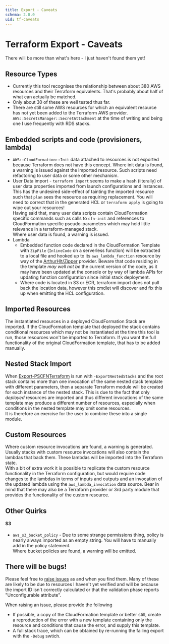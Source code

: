 ```yaml
---
title: Export - Caveats
schema: 2.0.0
uid: tf-caveats
---
```


# Terraform Export - Caveats

There will be more than what's here - I just haven't found them yet!

## Resource Types
* Currently this tool recognises the relationship between about 380 AWS resources and their Terraform equivalents. That's probably about half of what can actually be matched.
* Only about 30 of these are well tested thus far.
* There are still some AWS resources for which an equivalent resource has not yet been added to the Terraform AWS provider. `AWS::SecretsManager::SecretAttachment` at the time of writing and being one I use frequently with RDS stacks.

## Embedded scripts and code (provisioners, lambda)
* `AWS::CloudFormation::Init` data attached to resources is not exported because Terraform does not have this concept. Where init data is found, a warning is issued against the imported resource. Such scripts need refactoring to user data or some other mechanism.
* User Data import - `terraform import` seems to make a hash (literally) of user data properties imported from launch configurations and instances. This has the undesired side-effect of tainting the imported resource such that `plan` sees the resource as requiring replacement. You will need to correct that in the generated HCL or `terraform apply` is going to wipe out your resources!<br/> Having said that, many user data scripts contain CloudFormation specific commands such as calls to `cfn-init` and references to CloudFormation specific pseudo-parameters which may hold little relevance in a terraform-managed stack.<br/>Where user data is found, a warning is issued.
* Lambda
    * Embedded function code declared in the CloudFormation Template with `ZipFile` (`InlineCode` on a serverless function) will be extracted to a local file and hooked up to its `aws_lambda_function` resource by way of the [ArthurHlt/Zipper](https://registry.terraform.io/providers/ArthurHlt/zipper/latest) provider. Beware that code residing in the template _may well not be_ the current version of the code, as it may have been updated at the console or by way of lambda APIs for updating function configuration since initial stack deployment.
    * Where code is located in S3 or ECR, terraform import does not pull back the location data, however this cmdlet will discover and fix this up when emitting the HCL configuration.

## Imported Resources

The instantiated resources in a deployed CloudFormation Stack are imported. If the CloudFormation template that deployed the stack contains conditional resources which may not be instantiated at the time this tool is run, those resources won't be imported to Terraform. If you want the full functionality of the original CloudFormation template, that has to be added manually.

## Nested Stack Import

When [Export-PSCFNTerraform](xref:Export-PSCFNTerraform) is run with `-ExportNestedStacks` and the root stack contains more than one invocation of the same nested stack template with different parameters, then a separate Terraform module will be created for each instance of the nested stack. This is due to the fact that only *deployed* resources are imported and thus different invocations of the same template may produce a different number of resources, especially when conditions in the nested template may omit some resources.</br>It is therefore an exercise for the user to combine these into a single module.

## Custom Resources

Where custom resource invocations are found, a warning is generated. Usually stacks with custom resource invocations will also contain the lambdas that back them. These lambdas will be imported into the Terraform state.</br>With a bit of extra work it is possible to replicate the custom resource functionality in the Terraform configuration, but would require code changes to the lambdas in terms of inputs and outputs and an invocation of the updated lambda using the `aws_lambda_invocation` data source. Bear in mind that there may also be a Terraform provider or 3rd party module that provides the functionality of the custom resource.

## Other Quirks

#### S3
* `aws_s3_bucket_policy` - Due to some strange permissions thing, policy is nearly always imported as an empty string. You will have to manually add in the policy statement.<br/>Where bucket policies are found, a warning will be emitted.

## There will be bugs!

Please feel free to [raise issues](https://github.com/fireflycons/PSCloudFormation/issues) as and when you find them. Many of these are likely to be due to resources I haven't yet verified and will be because the import ID isn't correctly calculated or that the validation phase reports "Unconfigurable attribute".

When raising an issue, please provide the following

* If possible, a copy of the CloudFormation template or better still, create a reproduction of the error with a new template containing only the resource and conditions that cause the error, and supply this template.
* A full stack trace, which can be obtained by re-running the failing export with the `-Debug` swtich.